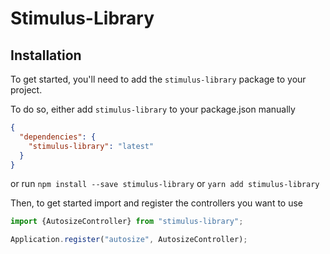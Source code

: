 # Stimulus-Library

## Installation

To get started, you'll need to add the `stimulus-library` package to your project.  

To do so, either add `stimulus-library` to your package.json manually
```json
{
  "dependencies": {
    "stimulus-library": "latest"
  }
}
```

or run 
`npm install --save stimulus-library` or `yarn add stimulus-library`

Then, to get started import and register the controllers you want to use

```js
import {AutosizeController} from "stimulus-library";

Application.register("autosize", AutosizeController);
```
